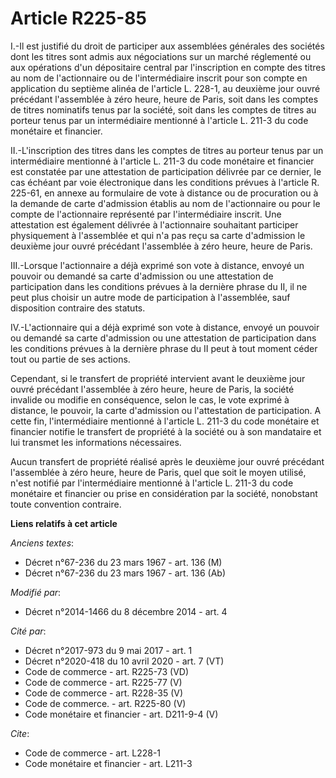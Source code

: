 # Article R225-85

I.-Il est justifié du droit de participer aux assemblées générales des sociétés dont les titres sont admis aux négociations
sur un marché réglementé ou aux opérations d'un dépositaire central par l'inscription en compte des titres au nom de
l'actionnaire ou de l'intermédiaire inscrit pour son compte en application du septième alinéa de l'article L. 228-1, au
deuxième jour ouvré précédant l'assemblée à zéro heure, heure de Paris, soit dans les comptes de titres nominatifs tenus par
la société, soit dans les comptes de titres au porteur tenus par un intermédiaire mentionné à l'article L. 211-3 du code
monétaire et financier. 

II.-L'inscription des titres dans les comptes de titres au porteur tenus par un intermédiaire mentionné à l'article L. 211-3
du code monétaire et financier est constatée par une attestation de participation délivrée par ce dernier, le cas échéant par
voie électronique dans les conditions prévues à l'article R. 225-61, en annexe au formulaire de vote à distance ou de
procuration ou à la demande de carte d'admission établis au nom de l'actionnaire ou pour le compte de l'actionnaire
représenté par l'intermédiaire inscrit. Une attestation est également délivrée à l'actionnaire souhaitant participer
physiquement à l'assemblée et qui n'a pas reçu sa carte d'admission le deuxième jour ouvré précédant l'assemblée à zéro
heure, heure de Paris. 

III.-Lorsque l'actionnaire a déjà exprimé son vote à distance, envoyé un pouvoir ou demandé sa carte d'admission ou une
attestation de participation dans les conditions prévues à la dernière phrase du II, il ne peut plus choisir un autre mode de
participation à l'assemblée, sauf disposition contraire des statuts. 

IV.-L'actionnaire qui a déjà exprimé son vote à distance, envoyé un pouvoir ou demandé sa carte d'admission ou une
attestation de participation dans les conditions prévues à la dernière phrase du II peut à tout moment céder tout ou partie
de ses actions. 

Cependant, si le transfert de propriété intervient avant le deuxième jour ouvré précédant l'assemblée à zéro heure, heure de
Paris, la société invalide ou modifie en conséquence, selon le cas, le vote exprimé à distance, le pouvoir, la carte
d'admission ou l'attestation de participation. A cette fin, l'intermédiaire mentionné à l'article L. 211-3 du code monétaire
et financier notifie le transfert de propriété à la société ou à son mandataire et lui transmet les informations
nécessaires. 

Aucun transfert de propriété réalisé après le deuxième jour ouvré précédant l'assemblée à zéro heure, heure de Paris, quel
que soit le moyen utilisé, n'est notifié par l'intermédiaire mentionné à l'article L. 211-3 du code monétaire et financier ou
prise en considération par la société, nonobstant toute convention contraire.

**Liens relatifs à cet article**

_Anciens textes_:

  - Décret n°67-236 du 23 mars 1967 - art. 136 (M)
  - Décret n°67-236 du 23 mars 1967 - art. 136 (Ab)

_Modifié par_:

  - Décret n°2014-1466 du 8 décembre 2014 - art. 4

_Cité par_:

  - Décret n°2017-973 du 9 mai 2017 - art. 1
  - Décret n°2020-418 du 10 avril 2020 - art. 7 (VT)
  - Code de commerce - art. R225-73 (VD)
  - Code de commerce - art. R225-77 (V)
  - Code de commerce - art. R228-35 (V)
  - Code de commerce. - art. R225-80 (V)
  - Code monétaire et financier - art. D211-9-4 (V)

_Cite_:

  - Code de commerce - art. L228-1
  - Code monétaire et financier - art. L211-3

